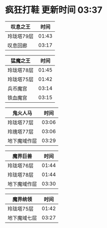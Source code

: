 # 疯狂打鞋 更新时间 03:37

| 叹息之王   | 时间    |
|--------|-------|
| 玲珑塔79层 | 01:43 |
| 叹息回廊 | 03:17 |

| 猛魔之王   | 时间    |
|--------|-------|
| 玲珑塔78层 | 01:45 |
| 玲珑塔75层 | 01:42 |
| 兵币魔宫 | 03:14 |
| 铁血魔宫 | 03:15 |

| 鬼火人马   | 时间    |
|--------|-------|
| 玲珑塔77层 | 03:06 |
| 玲瑰塔77层 | 03:06 |
| 地下魔域作层 | 03:29 |

| 魔界巨兽   | 时间    |
|--------|-------|
| 玲珑塔76层 | 01:44 |
| 玲珑塔78层 | 01:44 |
| 地下魔域作层 | 03:30 |

| 魔界统领   | 时间    |
|--------|-------|
| 玲珑塔75层 | 01:42 |
| 地下魔域七层 | 03:27 |